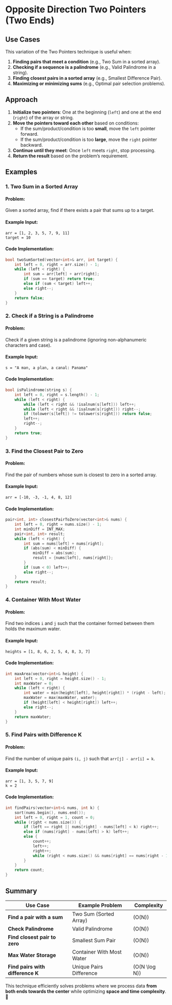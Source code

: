 # Opposite Direction Two Pointers (Two Ends)

## Use Cases  
This variation of the Two Pointers technique is useful when:
1. **Finding pairs that meet a condition** (e.g., Two Sum in a sorted array).
2. **Checking if a sequence is a palindrome** (e.g., Valid Palindrome in a string).
3. **Finding closest pairs in a sorted array** (e.g., Smallest Difference Pair).
4. **Maximizing or minimizing sums** (e.g., Optimal pair selection problems).

## Approach  
1. **Initialize two pointers**: One at the beginning (`left`) and one at the end (`right`) of the array or string.  
2. **Move the pointers toward each other** based on conditions:  
   - If the sum/product/condition is too **small**, move the `left` pointer forward.  
   - If the sum/product/condition is too **large**, move the `right` pointer backward.  
3. **Continue until they meet**: Once `left` meets `right`, stop processing.  
4. **Return the result** based on the problem’s requirement.  

## Examples

### 1. Two Sum in a Sorted Array
#### Problem:
Given a sorted array, find if there exists a pair that sums up to a target.

#### Example Input:
```
arr = [1, 2, 3, 5, 7, 9, 11]  
target = 10
```

#### Code Implementation:
```cpp
bool twoSumSorted(vector<int>& arr, int target) {
    int left = 0, right = arr.size() - 1;
    while (left < right) {
        int sum = arr[left] + arr[right];
        if (sum == target) return true;
        else if (sum < target) left++;
        else right--;
    }
    return false;
}
```

### 2. Check if a String is a Palindrome
#### Problem:
Check if a given string is a palindrome (ignoring non-alphanumeric characters and case).

#### Example Input:
```
s = "A man, a plan, a canal: Panama"
```

#### Code Implementation:
```cpp
bool isPalindrome(string s) {
    int left = 0, right = s.length() - 1;
    while (left < right) {
        while (left < right && !isalnum(s[left])) left++;
        while (left < right && !isalnum(s[right])) right--;
        if (tolower(s[left]) != tolower(s[right])) return false;
        left++;
        right--;
    }
    return true;
}
```

### 3. Find the Closest Pair to Zero
#### Problem:
Find the pair of numbers whose sum is closest to zero in a sorted array.

#### Example Input:
```
arr = [-10, -3, -1, 4, 8, 12]
```

#### Code Implementation:
```cpp
pair<int, int> closestPairToZero(vector<int>& nums) {
    int left = 0, right = nums.size() - 1;
    int minDiff = INT_MAX;
    pair<int, int> result;
    while (left < right) {
        int sum = nums[left] + nums[right];
        if (abs(sum) < minDiff) {
            minDiff = abs(sum);
            result = {nums[left], nums[right]};
        }
        if (sum < 0) left++;
        else right--;
    }
    return result;
}
```

### 4. Container With Most Water
#### Problem:
Find two indices `i` and `j` such that the container formed between them holds the maximum water.

#### Example Input:
```
heights = [1, 8, 6, 2, 5, 4, 8, 3, 7]
```

#### Code Implementation:
```cpp
int maxArea(vector<int>& height) {
    int left = 0, right = height.size() - 1;
    int maxWater = 0;
    while (left < right) {
        int water = min(height[left], height[right]) * (right - left);
        maxWater = max(maxWater, water);
        if (height[left] < height[right]) left++;
        else right--;
    }
    return maxWater;
}
```

### 5. Find Pairs with Difference K
#### Problem:
Find the number of unique pairs `(i, j)` such that `arr[j] - arr[i] = k`.

#### Example Input:
```
arr = [1, 3, 5, 7, 9]
k = 2
```

#### Code Implementation:
```cpp
int findPairs(vector<int>& nums, int k) {
    sort(nums.begin(), nums.end());
    int left = 0, right = 1, count = 0;
    while (right < nums.size()) {
        if (left == right || nums[right] - nums[left] < k) right++;
        else if (nums[right] - nums[left] > k) left++;
        else {
            count++;
            left++;
            right++;
            while (right < nums.size() && nums[right] == nums[right - 1]) right++;
        }
    }
    return count;
}
```

## Summary
| **Use Case** | **Example Problem** | **Complexity** |
|-------------|-------------------|---------------|
| **Find a pair with a sum** | Two Sum (Sorted Array) | \(O(N)\) |
| **Check Palindrome** | Valid Palindrome | \(O(N)\) |
| **Find closest pair to zero** | Smallest Sum Pair | \(O(N)\) |
| **Max Water Storage** | Container With Most Water | \(O(N)\) |
| **Find pairs with difference K** | Unique Pairs Difference | \(O(N \log N)\) |

This technique efficiently solves problems where we process data **from both ends towards the center** while optimizing **space and time complexity**. 🚀

